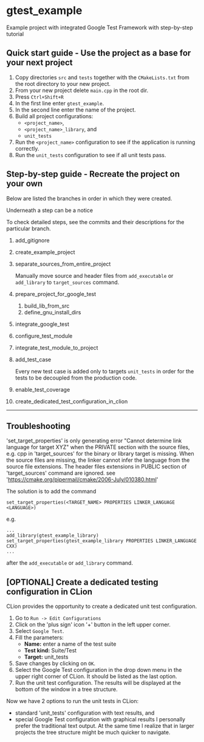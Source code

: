 # gtest_example
Example project with integrated Google Test Framework with step-by-step tutorial

## Quick start guide - Use the project as a base for your next project

1. Copy directories `src` and `tests` together with the `CMakeLists.txt`
from the root directory to your new project.
1. From your new project delete `main.cpp` in the root dir.
1. Press `Ctrl+Shift+R`
1. In the first line enter `gtest_example`.
1. In the second line enter the name of the project.
1. Build all project configurations:
    - `<project_name>`, 
    - `<project_name>_library`, and
    - `unit_tests`
1. Run the `<project_name>` configuration to see if the application is running correctly.
1. Run the `unit_tests` configuration to see if all unit tests pass.

## Step-by-step guide - Recreate the project on your own

Below are listed the branches in order in which they were created.

Underneath a step can be a notice

To check detailed steps, see the commits and their descriptions for the particular branch.

1. add_gitignore
1. create_example_project
1. separate_sources_from_entire_project

    Manually move source and header files from `add_executable` or `add_library` 
    to `target_sources` command.
  
1. prepare_project_for_google_test
    1. build_lib_from_src
    1. define_gnu_install_dirs
1. integrate_google_test
1. configure_test_module
1. integrate_test_module_to_project
1. add_test_case

    Every new test case is added only to targets `unit_tests`
    in order for the tests to be decoupled from the production code.
  
1. enable_test_coverage
1. create_dedicated_test_configuration_in_clion

---  

## Troubleshooting

'set_target_properties' is only generating error "Cannot determine link language for target XYZ"
when the PRIVATE section with the source files, e.g. cpp in 'target_sources' for the binary or library target is missing.
When the source files are missing, the linker cannot infer the language from the source file extensions.
The header files extensions in PUBLIC section of 'target_sources' command are ignored.
see 'https://cmake.org/pipermail/cmake/2006-July/010380.html'

The solution is to add the command

    set_target_properties(<TARGET_NAME> PROPERTIES LINKER_LANGUAGE <LANGUAGE>)
    
e.g.

    ... 
    add_library(gtest_example_library)
    set_target_properties(gtest_example_library PROPERTIES LINKER_LANGUAGE CXX)
    ...
    
after the `add_executable` or `add_library` command.

## \[OPTIONAL\] Create a dedicated testing configuration in CLion

CLion provides the opportunity to create a dedicated unit test configuration.

1. Go to `Run -> Edit Configurations`
1. Click on the 'plus sign' icon '+' button in the left upper corner.
1. Select `Google Test`.
1. Fill the parameters:
    - **Name:** enter a name of the test suite
    - **Test kind:** Suite/Test
    - **Target:** unit_tests
1. Save changes by clicking on `OK`.
1. Select the Google Test configuration in the drop down menu in the upper right corner of CLion.
It should be listed as the last option.
1. Run the unit test configuration.
The results will be displayed at the bottom of the window in a tree structure.

Now we have 2 options to run the unit tests in CLion:
- standard 'unit_tests' configuration with text results, and
- special Google Test configuration with graphical results
I personally prefer the traditional text output.
At the same time I realize that in larger projects the tree structure
might be much quicker to navigate.
